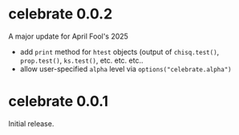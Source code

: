 # celebrate 0.0.2

A major update for April Fool's 2025

* add `print` method for `htest` objects (output of `chisq.test()`, `prop.test()`, `ks.test()`, etc. etc. etc..
* allow user-specified `alpha` level via `options("celebrate.alpha")`

# celebrate 0.0.1

Initial release.

